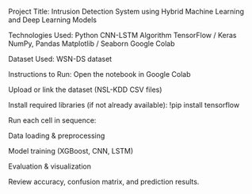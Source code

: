 Project Title:
Intrusion Detection System using Hybrid Machine Learning and Deep Learning Models

Technologies Used:
    Python
    CNN-LSTM Algorithm
    TensorFlow / Keras
    NumPy, Pandas
    Matplotlib / Seaborn
    Google Colab


Dataset Used:
  WSN-DS dataset


Instructions to Run:
   Open the notebook in Google Colab
   
   Upload or link the dataset (NSL-KDD CSV files)
   
   Install required libraries (if not already available):
      !pip install tensorflow
      
  Run each cell in sequence:

  Data loading & preprocessing

  Model training (XGBoost, CNN, LSTM)

  Evaluation & visualization
    

Review accuracy, confusion matrix, and prediction results.

